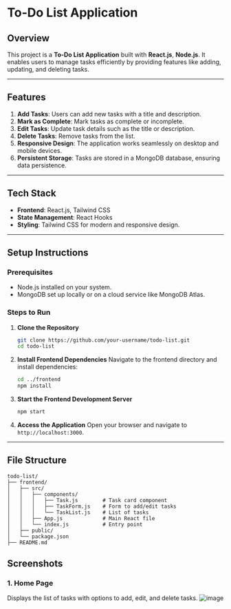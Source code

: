 
# To-Do List Application

## Overview

This project is a **To-Do List Application** built with **React.js**, **Node.js**. It enables users to manage tasks efficiently by providing features like adding, updating, and deleting tasks.

---

## Features

1. **Add Tasks**: Users can add new tasks with a title and description.
2. **Mark as Complete**: Mark tasks as complete or incomplete.
3. **Edit Tasks**: Update task details such as the title or description.
4. **Delete Tasks**: Remove tasks from the list.
5. **Responsive Design**: The application works seamlessly on desktop and mobile devices.
6. **Persistent Storage**: Tasks are stored in a MongoDB database, ensuring data persistence.

---

## Tech Stack

- **Frontend**: React.js, Tailwind CSS
- **State Management**: React Hooks
- **Styling**: Tailwind CSS for modern and responsive design.

---

## Setup Instructions

### Prerequisites

- Node.js installed on your system.
- MongoDB set up locally or on a cloud service like MongoDB Atlas.

### Steps to Run

1. **Clone the Repository**
   ```bash
   git clone https://github.com/your-username/todo-list.git
   cd todo-list
   ```


2. **Install Frontend Dependencies**
   Navigate to the frontend directory and install dependencies:
   ```bash
   cd ../frontend
   npm install
   ```

3. **Start the Frontend Development Server**
   ```bash
   npm start
   ```

4. **Access the Application**
   Open your browser and navigate to `http://localhost:3000`.

---

## File Structure

```
todo-list/
├── frontend/
│   ├── src/
│   │   ├── components/
│   │   │   ├── Task.js        # Task card component
│   │   │   ├── TaskForm.js    # Form to add/edit tasks
│   │   │   └── TaskList.js    # List of tasks
│   │   ├── App.js             # Main React file
│   │   └── index.js           # Entry point
│   ├── public/
│   └── package.json
├── README.md
```



## Screenshots

### 1. Home Page
Displays the list of tasks with options to add, edit, and delete tasks.
![image](https://github.com/user-attachments/assets/b9f2263c-07e4-4243-bb21-ec656ed073e1)




